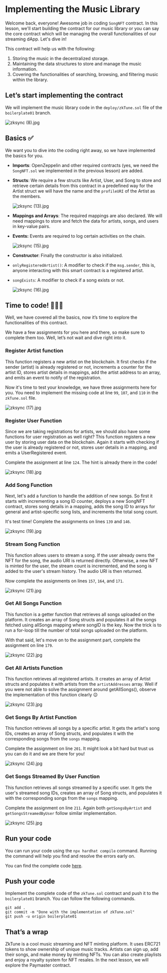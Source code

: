 # Implementing the Music Library

Welcome back, everyone! Awesome job in coding `SongNFT` contract. In this lesson, we'll start building the contract for our music library or you can say the core contract which will be managing the overall functionalities of our streaming dApp. Let's dive in!

This contract will help us with the following:

1. Storing the music in the decentralized storage.
2. Maintaining the data structures to store and manage the music information.
3. Covering the functionalities of searching, browsing, and filtering music within the library.

## Let’s start implementing the contract

We will implement the music library code in the `deploy/zkTune.sol` file of the `boilerplate01` branch.

![zksync (8).jpg](https://github.com/0xmetaschool/Learning-Projects/blob/main/assests_for_all/Zksync-assests/Lesson%204%20Implementing%20the%20Music%20Library/zksync_(8).jpg?raw=true)

## Basics ✅

We want you to dive into the coding right away, so we have implemented the basics for you. 

- **Imports**: OpenZeppelin and other required contracts (yes, we need the `SongNFT.sol` we implemented in the previous lesson) are added.
- **Structs**: We require a few structs like Artist, User, and Song to store and retrieve certain details from this contract in a predefined way for the Artist struct we will have the name and the `profileURI` of the Artist as the members.
    
    ![zksync (13).jpg](https://github.com/0xmetaschool/Learning-Projects/blob/main/assests_for_all/Zksync-assests/Lesson%204%20Implementing%20the%20Music%20Library/zksync_(13).jpg?raw=true)
    
- **Mappings and Arrays**: The required mappings are also declared. We will need mappings to store and fetch the data for artists, songs, and users in key-value pairs.
- **Events:** Events are required to log certain activities on the chain.
    
    ![zksync (15).jpg](https://github.com/0xmetaschool/Learning-Projects/blob/main/assests_for_all/Zksync-assests/Lesson%204%20Implementing%20the%20Music%20Library/zksync_(15).jpg?raw=true)
    
- **Constructor**: Finally the constructor is also initialized.
- `onlyRegisteredArtist()`: A modifier to check if the `msg.sender`, this is, anyone interacting with this smart contract is a registered artist.
- `songExists`: A modifier to check if a song exists or not.
    
    ![zksync (16).jpg](https://github.com/0xmetaschool/Learning-Projects/blob/main/assests_for_all/Zksync-assests/Lesson%204%20Implementing%20the%20Music%20Library/zksync_(16).jpg?raw=true)
    

## Time to code! 👨🏼‍💻

Well, we have covered all the basics, now it’s time to explore the functionalities of this contract.

We have a few assignments for you here and there, so make sure to complete them too. Well, let’s not wait and dive right into it.

### Register Artist function

This function registers a new artist on the blockchain. It first checks if the sender (artist) is already registered or not, increments a counter for the artist ID, stores artist details in mappings, add the artist address to an array, and emits an event to notify of the registration.

Now it's time to test your knowledge, we have three assignments here for you. You need to implement the missing code at line `99`, `107`, and `110` in the `zkTune.sol` file.

![zksync (17).jpg](https://github.com/0xmetaschool/Learning-Projects/blob/main/assests_for_all/Zksync-assests/Lesson%204%20Implementing%20the%20Music%20Library/zksync_(17).jpg?raw=true)

### Register User Function

Since we are taking registrations for artists, we should also have some functions for user registration as well right? This function registers a new user by storing user data on the blockchain. Again it starts with checking if the user is already registered or not, stores user details in a mapping, and emits a UserRegistered event.

Complete the assignment at line `124`. The hint is already there in the code!

![zksync (18).jpg](https://github.com/0xmetaschool/Learning-Projects/blob/main/assests_for_all/Zksync-assests/Lesson%204%20Implementing%20the%20Music%20Library/zksync_(18).jpg?raw=true)

### Add Song Function

Next, let's add a function to handle the addition of new songs. So first it starts with incrementing a song ID counter, deploys a new SongNFT contract, stores song details in a mapping, adds the song ID to arrays for general and artist-specific song lists, and increments the total song count.

It's test time! Complete the assignments on lines `139` and `146`.

![zksync (19).jpg](https://github.com/0xmetaschool/Learning-Projects/blob/main/assests_for_all/Zksync-assests/Lesson%204%20Implementing%20the%20Music%20Library/zksync_(19).jpg?raw=true)

### Stream Song Function

This function allows users to stream a song. If the user already owns the NFT for the song, the audio URI is returned directly. Otherwise, a new NFT is minted for the user, the stream count is incremented, and the song is added to the user's stream history. The audio URI is then returned.

Now complete the assignments on lines `157`, `164`, and `171`.

![zksync (21).jpg](https://github.com/0xmetaschool/Learning-Projects/blob/main/assests_for_all/Zksync-assests/Lesson%204%20Implementing%20the%20Music%20Library/zksync_(21).jpg?raw=true)

### Get All Songs Function

This function is a getter function that retrieves all songs uploaded on the platform. It creates an array of Song structs and populates it all the songs fetched using allSongs mapping where songID is the key. Now the trick is to run a for-loop till the number of total songs uploaded on the platform. 

With that said, let's move on to the assignment part, complete the assignment on line `179`.

![zksync (22).jpg](https://github.com/0xmetaschool/Learning-Projects/blob/main/assests_for_all/Zksync-assests/Lesson%204%20Implementing%20the%20Music%20Library/zksync_(22).jpg?raw=true)

### Get All Artists Function

This function retrieves all registered artists. It creates an array of Artist structs and populates it with artists from the `artistAddresses` array. Well if you were not able to solve the assignment around getAllSongs(), observe the implementation of this function clearly 😉

![zksync (23).jpg](https://github.com/0xmetaschool/Learning-Projects/blob/main/assests_for_all/Zksync-assests/Lesson%204%20Implementing%20the%20Music%20Library/zksync_(23).jpg?raw=true)

### Get Songs By Artist Function

This function retrieves all songs by a specific artist. It gets the artist's song IDs, creates an array of Song structs, and populates it with the corresponding songs from the `songs` mapping.

Complete the assignment on line `201`. It might look a bit hard but trust us you can do it and we are there for you!

![zksync (24).jpg](https://github.com/0xmetaschool/Learning-Projects/blob/main/assests_for_all/Zksync-assests/Lesson%204%20Implementing%20the%20Music%20Library/zksync_(24).jpg?raw=true)

### Get Songs Streamed By User Function

This function retrieves all songs streamed by a specific user. It gets the user's streamed song IDs, creates an array of Song structs, and populates it with the corresponding songs from the `songs` mapping.

Complete the assignment on line `211`. Again both `getSongsByArtist` and `getSongsStreamedByUser` follow similar implementation.

![zksync (25).jpg](https://github.com/0xmetaschool/Learning-Projects/blob/main/assests_for_all/Zksync-assests/Lesson%204%20Implementing%20the%20Music%20Library/zksync_(25).jpg?raw=true)

## Run your code

You can run your code using the `npx hardhat compile` command. Running the command will help you find and resolve the errors early on.

You can find the complete code [here](https://github.com/0xmetaschool/zksync-music-streaming-and-tipping-platform/blob/boilerplate02/contracts/zkTune.sol). 

## Push your code

Implement the complete code of the `zkTune.sol` contract and push it to the `boilerplate01` branch. You can follow the following commands.

```
git add .
git commit -m "Done with the implementation of zkTune.sol"
git push -u origin boilerplate01
```

## That’s a wrap

ZkTune is a cool music streaming and NFT minting platform. It uses ERC721 tokens to show ownership of unique music tracks. Artists can sign up, add their songs, and make money by minting NFTs. You can also create playlists and enjoy a royalty system for NFT resales. In the next lesson, we will explore the Paymaster contract.